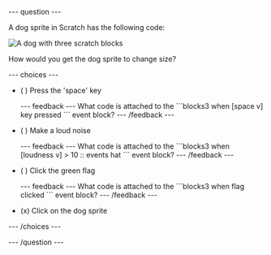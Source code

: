 --- question ---

A dog sprite in Scratch has the following code:

![A dog with three scratch blocks](./images/q1.svg)

How would you get the dog sprite to change size?

--- choices ---

- ( ) Press the 'space' key

  --- feedback ---
  What code is attached to the
  \```blocks3
  when [space v] key pressed
  \```
  event block?
  --- /feedback ---

- ( ) Make a loud noise

  --- feedback ---
  What code is attached to the
  \```blocks3
  when [loudness v] > 10 :: events hat
  \```
  event block?
  --- /feedback ---

- ( ) Click the green flag

  --- feedback ---
  What code is attached to the
  \```blocks3
  when flag clicked
  \```
  event block?
  --- /feedback ---

- (x) Click on the dog sprite

--- /choices ---

--- /question ---
